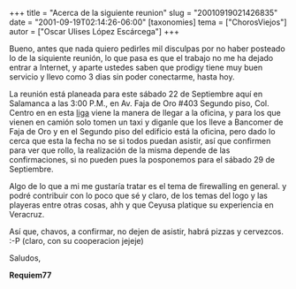 +++
title = "Acerca de la siguiente reunion"
slug = "20010919021426835"
date = "2001-09-19T02:14:26-06:00"
[taxonomies]
tema = ["ChorosViejos"]
autor = ["Oscar Ulises López Escárcega"]
+++

Bueno, antes que nada quiero pedirles mil disculpas por no haber
posteado lo de la siquiente reunión, lo que pasa es que el trabajo no me
ha dejado entrar a Internet, y aparte ustedes saben que prodigy tiene
muy buen servicio y llevo como 3 dias sin poder conectarme, hasta hoy.

La reunión está planeada para este sábado 22 de Septiembre aquí en
Salamanca a las 3:00 P.M., en Av. Faja de Oro #403 Segundo piso, Col.
Centro en en esta [liga](http://glib.linuxmexico.org/article.php?sid=91)
viene la manera de llegar a la oficina, y para los que vienen en camión
solo tomen un taxi y diganle que los lleve a Bancomer de Faja de Oro y
en el Segundo piso del edificio está la oficina, pero dado lo cerca que
esta la fecha no se si todos puedan asistir, así que confirmen para ver
que rollo, la realización de la misma depende de las confirmaciones, si
no pueden pues la posponemos para el sábado 29 de Septiembre.

Algo de lo que a mi me gustaría tratar es el tema de firewalling en
general. y podré contribuir con lo poco que sé y claro, de los temas del
logo y las playeras entre otras cosas, ahh y que Ceyusa platique su
experiencia en Veracruz.

Así que, chavos, a confirmar, no dejen de asistir, habrá pizzas y
cervezcos. :-P (claro, con su cooperacion jejeje)

Saludos,

**Requiem77**
